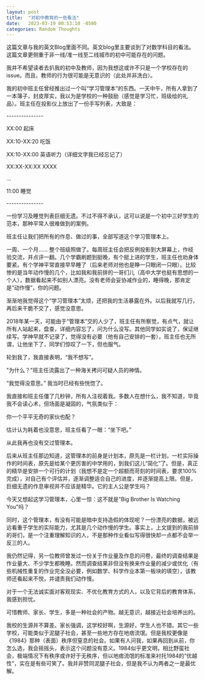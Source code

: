```yaml
---
layout: post
title:  "对初中教育的一些看法"
date:   2023-03-19 00:53:10 -0500
categories: Random Thoughts
---
```

<p>这篇文章与我的英文Blog里面不同。英文blog里主要谈到了对数学科目的看法。这篇文章更侧重于非一线/准一线至二线城市的初中可能存在的问题。</p>
<p>我并不希望读者去扒我的初中及教师，因为我想这或许不只是一个学校存在的issue。而且，教师的行为很可能是无意识的（此处并非洗白）。</p>
<p>我的初中班主任曾经推出过一个叫“学习管理本”的东西。一天中午，所有人拿到了一本簿子，封皮厚实，我以为是学校的一种鼓励（感觉是学习忙，班级给的礼品）。班主任在投影仪上放出了一份手写列表，大致是：</p>
<p>---------------</p>
<p>XX:00 起床</p>
<p>XX:10-XX:20 吃饭</p>
<p>XX:10-XX:00 英语听力（详细文字我已经忘记了）</p>
<p>XX:XX-XX:XX XXXX</p>
<p>...</p>
<p>11:00 睡觉</p>
<p>---------------</p>
<p>一份学习及睡觉列表巨细无遗。不过不得不承认，这可以说是一个初中三好学生的范本，那种平常人很难做到的案例。</p>
<p>班主任让我们把所有的作息、做过的事，全部写道这个学习管理本上。</p>
<p>一周、一个月…… 整个班级照做了。每周班主任会把反例投影到大屏幕上，作经验交流，并点评一翻。几个学霸刷题到挺晚，有个挺上进的学生，班主任也劝身体要紧。有个学神平常直接早早睡了（后来老师对他也是睁一只眼闭一只眼）。比较惨的是当年动作慢的几个，比如我和我前排的一哥们儿（高中大学也挺有思想的一个人），数据看起来不如别人漂亮。没有老师会妥协减作业的，睡得晚，那肯定是“动作慢”，你的问题。</p>
<p>渐渐地我觉得这个“学习管理本”太烦，还把我的生活暴露在外。以后我就写几行，再后来干脆不交了，感觉没意思。</p>
<p>2018年某一天，可能由于“管理本”交的人少了，班主任有所察觉，有点气，就让所有人站起来，盘查，详细内容忘了，问为什么没写。其他同学如实说了，保证继续写。学神早就不记录了，觉得没有必要（他有自己安排的一套），班主任也无所谓，让他坐下了，同学们惊叹了一下，但也服气。</p>
<p>轮到我了，我直接表明，“我不想写”。</p>
<p>"为什么？"班主任流露出了一种海关拷问可疑人员的神情。</p>
<p>“我觉得没意思。” 我当时已经有些恍惚了。</p>
<p>我直接和班主任僵了几秒钟，所有人注视着我。多数人在想什么，我不知道，毕竟我不会读心术，但场面是凝固的，气氛类似于：</p>
<p>你一个平平无奇的家伙也配？</p>
<p>估计认为耗着也没意思，班主任看了一眼：“坐下吧。”</p>
<p>从此我再也没有交过管理本。</p>
<p>后来从班主任那边知道，这管理本的前身是计划本，原先是一栏计划，一栏实际操作的时间表，原先是给某个更厉害的中学用的，到我们这儿“简化”了。但是，真正的精华是安排一个可行的计划（我想不是定一个超额而苛刻的时间表，要求100%完成），对自己有个评估并，逐渐调整适合自己的进度，并逐渐提高上限。但是，巨细无遗的作息审视并不应该是精华。它的主人公是学生吗？</p>
<p>今天又想起这学习管理本，心里一惊：这不就是"Big Brother Is Watching You"吗？</p>
<p>同时，这个管理本，有没有可能是暗中支持造假的体现呢？一份漂亮的数据，被远远看重于学生的实际能力，尤其是几个动作慢的学生。事实上，上文提到的我前排的哥们，是一个注重理解知识的人，不是那种作业看似写得很快却一点都不会举一反三的人。</p>
<p>我仍然记得，另一位教师曾发过一份关于作业量及作息的问卷，最终的调查结果是作业量大、不少学生都晚睡。然而调查结果非但没有换来作业量的减少或优化（有些机械性重复的作业完全没必要，例如数学、科学作业本第一板块的填空），该教师还看起来不悦，并谴责我们动作慢。</p>
<p>对于一个无法诚实面对客观现实、不优化教育方式的人，以及它背后的教育体系，我感到担忧。</p>
<p>可惜教师、家长、学生，多是一种社会的产物。越无意识，越接近社会培养出的。</p>
<p>我校的生源并不算差。家长强调，这学校好啊，生源好，学生人也不错。其它一些学校，可能类似于泥腿子社会，甚至一些地方存在地痞流氓。但是我校更像是《1984》那种（表面）秩序但窒息的社会。如果有人问我，如果再回到从前，你怎么选，我会摇摇头，表示这个问题没有意义。1984似乎更文明，相比野蛮社会，极端情况下有秩序或许好于无秩序，但以地痞流氓的标准来衬托1984的“优越性”，实在是有些可笑了。我并非赞同泥腿子社会，但是我不认为两者之一是最优解。</p>